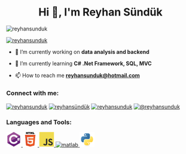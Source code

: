 <h1 align="center">Hi 👋, I'm Reyhan Sündük</h1>
<p align="left"> <img src="https://komarev.com/ghpvc/?username=reyhansunduk&label=Profile%20views&color=0e75b6&style=flat" alt="reyhansunduk" /> </p>

<p align="left"> <a href="https://twitter.com/reyhansunduk" target="blank"><img src="https://img.shields.io/twitter/follow/reyhansunduk?logo=twitter&style=for-the-badge" alt="reyhansunduk" /></a> </p>

- 🔭 I’m currently working on **data analysis and backend**

- 🌱 I’m currently learning **C# .Net Framework, SQL, MVC**

- 📫 How to reach me **reyhansunduk@hotmail.com**

<h3 align="left">Connect with me:</h3>
<p align="left">
<a href="https://twitter.com/reyhansunduk" target="blank"><img align="center" src="https://raw.githubusercontent.com/rahuldkjain/github-profile-readme-generator/master/src/images/icons/Social/twitter.svg" alt="reyhansunduk" height="30" width="40" /></a>
<a href="https://linkedin.com/in/reyhansündük" target="blank"><img align="center" src="https://raw.githubusercontent.com/rahuldkjain/github-profile-readme-generator/master/src/images/icons/Social/linked-in-alt.svg" alt="reyhansündük" height="30" width="40" /></a>
<a href="https://instagram.com/reyhansunduk" target="blank"><img align="center" src="https://raw.githubusercontent.com/rahuldkjain/github-profile-readme-generator/master/src/images/icons/Social/instagram.svg" alt="reyhansunduk" height="30" width="40" /></a>
<a href="https://medium.com/@reyhansunduk" target="blank"><img align="center" src="https://raw.githubusercontent.com/rahuldkjain/github-profile-readme-generator/master/src/images/icons/Social/medium.svg" alt="@reyhansunduk" height="30" width="40" /></a>
</p>

<h3 align="left">Languages and Tools:</h3>
<p align="left"> <a href="https://www.w3schools.com/cs/" target="_blank" rel="noreferrer"> <img src="https://raw.githubusercontent.com/devicons/devicon/master/icons/csharp/csharp-original.svg" alt="csharp" width="40" height="40"/> </a> <a href="https://www.w3.org/html/" target="_blank" rel="noreferrer"> <img src="https://raw.githubusercontent.com/devicons/devicon/master/icons/html5/html5-original-wordmark.svg" alt="html5" width="40" height="40"/> </a> <a href="https://developer.mozilla.org/en-US/docs/Web/JavaScript" target="_blank" rel="noreferrer"> <img src="https://raw.githubusercontent.com/devicons/devicon/master/icons/javascript/javascript-original.svg" alt="javascript" width="40" height="40"/> </a> <a href="https://www.mathworks.com/" target="_blank" rel="noreferrer"> <img src="https://upload.wikimedia.org/wikipedia/commons/2/21/Matlab_Logo.png" alt="matlab" width="40" height="40"/> </a> <a href="https://www.python.org" target="_blank" rel="noreferrer"> <img src="https://raw.githubusercontent.com/devicons/devicon/master/icons/python/python-original.svg" alt="python" width="40" height="40"/> </a> </p>

<p><img align="left" src="https://github-readme-stats.vercel.app/api/top-langs?

